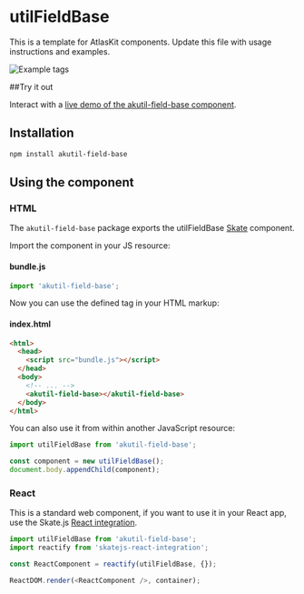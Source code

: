 # utilFieldBase

This is a template for AtlasKit components. Update this file with usage instructions and examples.


![Example tags](https://bytebucket.org/atlassian/atlaskit/raw/master/packages/ak-componentname/docs/insertyourimagehere.png)

##Try it out

Interact with a [live demo of the akutil-field-base component](https://aui-cdn.atlassian.com/atlaskit/stories/akutil-field-base/@VERSION@/).

## Installation

```sh
npm install akutil-field-base
```

## Using the component

### HTML

The `akutil-field-base` package exports the utilFieldBase [Skate](https://github.com/skatejs/skatejs) component.

Import the component in your JS resource:

#### bundle.js

```js
import 'akutil-field-base';
```

Now you can use the defined tag in your HTML markup:

#### index.html

```html
<html>
  <head>
    <script src="bundle.js"></script>
  </head>
  <body>
    <!-- ... -->
    <akutil-field-base></akutil-field-base>
  </body>
</html>
```

You can also use it from within another JavaScript resource:

```js
import utilFieldBase from 'akutil-field-base';

const component = new utilFieldBase();
document.body.appendChild(component);
```

### React

This is a standard web component, if you want to use it in your React app, use the Skate.js [React integration](https://github.com/webcomponents/react-integration).

```js
import utilFieldBase from 'akutil-field-base';
import reactify from 'skatejs-react-integration';

const ReactComponent = reactify(utilFieldBase, {});

ReactDOM.render(<ReactComponent />, container);
```

